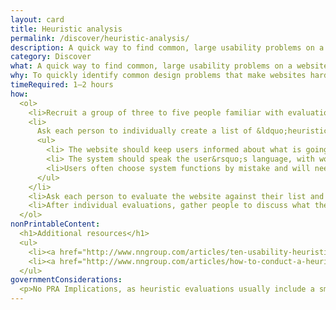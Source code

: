 ```yaml
---
layout: card
title: Heuristic analysis
permalink: /discover/heuristic-analysis/
description: A quick way to find common, large usability problems on a website.
category: Discover
what: A quick way to find common, large usability problems on a website.
why: To quickly identify common design problems that make websites hard to use without conducting more involved user research.
timeRequired: 1–2 hours
how:
  <ol>
    <li>Recruit a group of three to five people familiar with evaluation methods. These people are not necessarily designers, but are familiar with common usability best practices. They are usually not users.</li>  
    <li>
      Ask each person to individually create a list of &ldquo;heuristics&rdquo; or general usability best practices. Examples of heuristics from Nielsen&rsquo;s &ldquo;10 Usability Heuristics for User Interface Design&rdquo; include&#58;
      <ul>
        <li> The website should keep users informed about what is going on, through appropriate feedback within reasonable time.</li>
        <li> The system should speak the user&rsquo;s language, with words, phrases and concepts familiar to the user, rather than system-oriented terms.</li>
        <li>Users often choose system functions by mistake and will need a clearly marked &ldquo;emergency exit&rdquo; to leave the unwanted state without having to go through an extended dialogue.</li>
      </ul>
    </li>
    <li>Ask each person to evaluate the website against their list and write down possible problems.</li>
    <li>After individual evaluations, gather people to discuss what they found and prioritize potential problems.</li>
  </ol>
nonPrintableContent:
  <h1>Additional resources</h1>
  <ul>
    <li><a href="http://www.nngroup.com/articles/ten-usability-heuristics/">&ldquo;10 Usability Heuristics for User Interface Design.&rdquo;</a> Jakob Nielsen.</li>
    <li><a href="http://www.nngroup.com/articles/how-to-conduct-a-heuristic-evaluation/">&ldquo;How to Conduct a Heuristic Evaluation.&rdquo;</a> Jakob Nielsen.</li>
  </ul>
governmentConsiderations:
  <p>No PRA Implications, as heuristic evaluations usually include a small number of evaluators. If conducted with nine or fewer members of the public, the PRA does not apply, 5 CFR 1320.5(c)4. If participants are employees, the PRA does not apply. See the methods for <a href="/recruiting">Recruiting</a> and <a href="/privacy">Privacy</a> for more tips on taking input from the public.</p>
---
```


